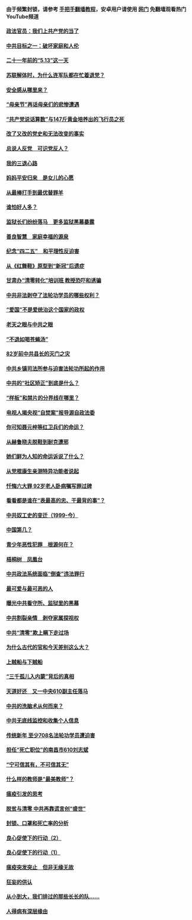 #### 由于频繁封锁，请参考 [手把手翻墙教程](https://github.com/gfw-breaker/guides/wiki/)，安卓用户请使用 [网门](https://github.com/gfw-breaker/nogfw/blob/master/dl.md?t=05170302) 免翻墙观看热门YouTube频道 

#### [政法官员：我们上共产党的当了](../pages/19/425351.md?t=05170302) 

#### [中共目标之一：破坏家庭和人伦](../pages/19/424454.md?t=05170302) 

#### [二十一年前的“5.13”这一天](../pages/19/424814.md?t=05170302) 

#### [苏联解体时，为什么连军队都在忙着退党？](../pages/19/424335.md?t=05170302) 

#### [安全感从哪里来？](../pages/19/424336.md?t=05170302) 

#### [“母亲节”再话母亲们的悲惨遭遇](../pages/19/424234.md?t=05170302) 

#### [“共产党说话算数”与147斤黄金培养出的飞行员之死](../pages/19/424115.md?t=05170302) 

#### [改了又改的党史和无法改变的事实](../pages/19/424037.md?t=05170302) 

#### [总说人反党　可识党反人？](../pages/19/423820.md?t=05170302) 

#### [我的三退心路](../pages/19/423876.md?t=05170302) 

#### [妈妈平安归来　是女儿的心愿](../pages/19/423947.md?t=05170302) 

#### [从最棒打手到最优替罪羊](../pages/19/423819.md?t=05170302) 

#### [谁怕好人多？](../pages/19/423774.md?t=05170302) 

#### [监狱长们纷纷落马　更多监狱黑幕暴露](../pages/19/423787.md?t=05170302) 

#### [善良智慧　家庭幸福的源泉](../pages/19/423632.md?t=05170302) 

#### [纪念“四二五”　和平理性反迫害](../pages/19/423660.md?t=05170302) 

#### [从《红舞鞋》原型到“新冠”后遗症](../pages/19/423509.md?t=05170302) 

#### [甘肃办“清零转化”培训班 教授恐吓和诱骗](../pages/19/423498.md?t=05170302) 

#### [中共非法剥夺了法轮功学员的哪些权利？](../pages/19/423392.md?t=05170302) 

#### [“爱国”不是爱统治这个国家的政权](../pages/19/423029.md?t=05170302) 

#### [老天之眼与中共之眼](../pages/19/423378.md?t=05170302) 

#### [“不退如喝苍蝇汤”](../pages/19/423287.md?t=05170302) 

#### [82岁前中共县长的灭门之灾](../pages/19/423055.md?t=05170302) 

#### [中共乡镇司法所参与迫害法轮功所起的作用](../pages/19/423064.md?t=05170302) 

#### [中共的“社区矫正”到底是什么？](../pages/19/422870.md?t=05170302) 

#### [“样板”和禁片的分界线在哪里？](../pages/19/422704.md?t=05170302) 

#### [电视人揭央视“自焚案”报导源自政法委](../pages/19/422770.md?t=05170302) 

#### [你可知聂元梓等红卫兵们的命运？](../pages/19/422848.md?t=05170302) 

#### [从赫鲁晓夫脱鞋到耐克遭邪](../pages/19/422826.md?t=05170302) 

#### [她们鲜为人知的命运诉说了什么？](../pages/19/422754.md?t=05170302) 

#### [从党棍康生亲测特异功能者说起](../pages/19/422657.md?t=05170302) 

#### [忏悔六大罪 92岁老人卧病嘱写罪过碑](../pages/19/422750.md?t=05170302) 

#### [看看都是谁在“表最高的忠、干最背的事”？](../pages/19/422703.md?t=05170302) 

#### [中共奴工史的变迁（1999-今）](../pages/19/422656.md?t=05170302) 

#### [中国第几？](../pages/19/422496.md?t=05170302) 

#### [青少年恶性犯罪　根源何在？](../pages/19/422449.md?t=05170302) 

#### [梧桐树　凤凰台](../pages/19/422442.md?t=05170302) 

#### [中共政法系统面临“倒查”违法罪行](../pages/19/422497.md?t=05170302) 

#### [最可爱与最可恶的人](../pages/19/422448.md?t=05170302) 

#### [曝光中共看守所、监狱里的黑幕](../pages/19/422390.md?t=05170302) 

#### [中共割裂亲情　剥夺家属探视权](../pages/19/422364.md?t=05170302) 

#### [中共“清零”欺上瞒下走过场](../pages/19/422306.md?t=05170302) 

#### [为什么古代的官和今天差别这么大？](../pages/19/422228.md?t=05170302) 

#### [上贼船与下贼船](../pages/19/422276.md?t=05170302) 

#### [“三千孤儿入内蒙”背后的真相](../pages/19/422229.md?t=05170302) 

#### [天道好还　又一中央610副主任落马](../pages/19/422155.md?t=05170302) 

#### [中共的洗脑术从何而来？](../pages/19/422154.md?t=05170302) 

#### [中共无底线监控和收集个人信息](../pages/19/422039.md?t=05170302) 

#### [传统新年 至少708名法轮功学员遭迫害](../pages/19/421946.md?t=05170302) 

#### [担任“死亡职位”的南昌市610刘志斌](../pages/19/421957.md?t=05170302) 

#### [“宁可信其有，不可信其无”](../pages/19/421691.md?t=05170302) 

#### [什么样的教师是“最美教师”？](../pages/19/421755.md?t=05170302) 

#### [瘟疫引发的思考](../pages/19/421594.md?t=05170302) 

#### [脱贫与清零 中共再靠谎言创“盛世”](../pages/19/421590.md?t=05170302) 

#### [封锁、口罩和死亡率的分析](../pages/19/421495.md?t=05170302) 

#### [良心促使下的行动（2）](../pages/19/421361.md?t=05170302) 

#### [良心促使下的行动（1）](../pages/19/421302.md?t=05170302) 

#### [瘟疫突发突止　但非无缘无故](../pages/19/421281.md?t=05170302) 

#### [狂妄的供认](../pages/19/421199.md?t=05170302) 

#### [从小到大，我们排过的那些长长的队……](../pages/19/421243.md?t=05170302) 

#### [人得病有深层缘由](../pages/19/420864.md?t=05170302) 

